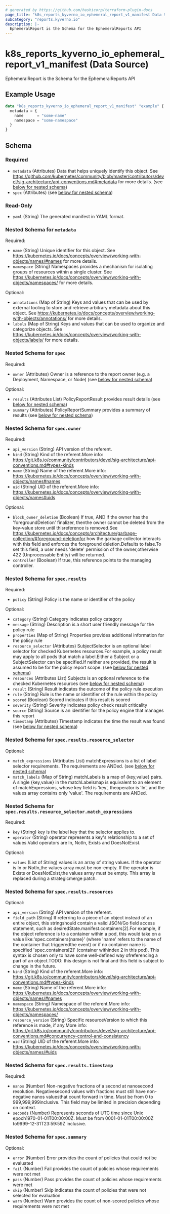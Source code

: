 ```yaml
---
# generated by https://github.com/hashicorp/terraform-plugin-docs
page_title: "k8s_reports_kyverno_io_ephemeral_report_v1_manifest Data Source - terraform-provider-k8s"
subcategory: "reports.kyverno.io"
description: |-
  EphemeralReport is the Schema for the EphemeralReports API
---
```


# k8s_reports_kyverno_io_ephemeral_report_v1_manifest (Data Source)

EphemeralReport is the Schema for the EphemeralReports API

## Example Usage

```terraform
data "k8s_reports_kyverno_io_ephemeral_report_v1_manifest" "example" {
  metadata = {
    name      = "some-name"
    namespace = "some-namespace"
  }
}
```

<!-- schema generated by tfplugindocs -->
## Schema

### Required

- `metadata` (Attributes) Data that helps uniquely identify this object. See https://github.com/kubernetes/community/blob/master/contributors/devel/sig-architecture/api-conventions.md#metadata for more details. (see [below for nested schema](#nestedatt--metadata))
- `spec` (Attributes) (see [below for nested schema](#nestedatt--spec))

### Read-Only

- `yaml` (String) The generated manifest in YAML format.

<a id="nestedatt--metadata"></a>
### Nested Schema for `metadata`

Required:

- `name` (String) Unique identifier for this object. See https://kubernetes.io/docs/concepts/overview/working-with-objects/names/#names for more details.
- `namespace` (String) Namespaces provides a mechanism for isolating groups of resources within a single cluster. See https://kubernetes.io/docs/concepts/overview/working-with-objects/namespaces/ for more details.

Optional:

- `annotations` (Map of String) Keys and values that can be used by external tooling to store and retrieve arbitrary metadata about this object. See https://kubernetes.io/docs/concepts/overview/working-with-objects/annotations/ for more details.
- `labels` (Map of String) Keys and values that can be used to organize and categorize objects. See https://kubernetes.io/docs/concepts/overview/working-with-objects/labels/ for more details.


<a id="nestedatt--spec"></a>
### Nested Schema for `spec`

Required:

- `owner` (Attributes) Owner is a reference to the report owner (e.g. a Deployment, Namespace, or Node) (see [below for nested schema](#nestedatt--spec--owner))

Optional:

- `results` (Attributes List) PolicyReportResult provides result details (see [below for nested schema](#nestedatt--spec--results))
- `summary` (Attributes) PolicyReportSummary provides a summary of results (see [below for nested schema](#nestedatt--spec--summary))

<a id="nestedatt--spec--owner"></a>
### Nested Schema for `spec.owner`

Required:

- `api_version` (String) API version of the referent.
- `kind` (String) Kind of the referent.More info: https://git.k8s.io/community/contributors/devel/sig-architecture/api-conventions.md#types-kinds
- `name` (String) Name of the referent.More info: https://kubernetes.io/docs/concepts/overview/working-with-objects/names#names
- `uid` (String) UID of the referent.More info: https://kubernetes.io/docs/concepts/overview/working-with-objects/names#uids

Optional:

- `block_owner_deletion` (Boolean) If true, AND if the owner has the 'foregroundDeletion' finalizer, thenthe owner cannot be deleted from the key-value store until thisreference is removed.See https://kubernetes.io/docs/concepts/architecture/garbage-collection/#foreground-deletionfor how the garbage collector interacts with this field and enforces the foreground deletion.Defaults to false.To set this field, a user needs 'delete' permission of the owner,otherwise 422 (Unprocessable Entity) will be returned.
- `controller` (Boolean) If true, this reference points to the managing controller.


<a id="nestedatt--spec--results"></a>
### Nested Schema for `spec.results`

Required:

- `policy` (String) Policy is the name or identifier of the policy

Optional:

- `category` (String) Category indicates policy category
- `message` (String) Description is a short user friendly message for the policy rule
- `properties` (Map of String) Properties provides additional information for the policy rule
- `resource_selector` (Attributes) SubjectSelector is an optional label selector for checked Kubernetes resources.For example, a policy result may apply to all pods that match a label.Either a Subject or a SubjectSelector can be specified.If neither are provided, the result is assumed to be for the policy report scope. (see [below for nested schema](#nestedatt--spec--results--resource_selector))
- `resources` (Attributes List) Subjects is an optional reference to the checked Kubernetes resources (see [below for nested schema](#nestedatt--spec--results--resources))
- `result` (String) Result indicates the outcome of the policy rule execution
- `rule` (String) Rule is the name or identifier of the rule within the policy
- `scored` (Boolean) Scored indicates if this result is scored
- `severity` (String) Severity indicates policy check result criticality
- `source` (String) Source is an identifier for the policy engine that manages this report
- `timestamp` (Attributes) Timestamp indicates the time the result was found (see [below for nested schema](#nestedatt--spec--results--timestamp))

<a id="nestedatt--spec--results--resource_selector"></a>
### Nested Schema for `spec.results.resource_selector`

Optional:

- `match_expressions` (Attributes List) matchExpressions is a list of label selector requirements. The requirements are ANDed. (see [below for nested schema](#nestedatt--spec--results--resource_selector--match_expressions))
- `match_labels` (Map of String) matchLabels is a map of {key,value} pairs. A single {key,value} in the matchLabelsmap is equivalent to an element of matchExpressions, whose key field is 'key', theoperator is 'In', and the values array contains only 'value'. The requirements are ANDed.

<a id="nestedatt--spec--results--resource_selector--match_expressions"></a>
### Nested Schema for `spec.results.resource_selector.match_expressions`

Required:

- `key` (String) key is the label key that the selector applies to.
- `operator` (String) operator represents a key's relationship to a set of values.Valid operators are In, NotIn, Exists and DoesNotExist.

Optional:

- `values` (List of String) values is an array of string values. If the operator is In or NotIn,the values array must be non-empty. If the operator is Exists or DoesNotExist,the values array must be empty. This array is replaced during a strategicmerge patch.



<a id="nestedatt--spec--results--resources"></a>
### Nested Schema for `spec.results.resources`

Optional:

- `api_version` (String) API version of the referent.
- `field_path` (String) If referring to a piece of an object instead of an entire object, this stringshould contain a valid JSON/Go field access statement, such as desiredState.manifest.containers[2].For example, if the object reference is to a container within a pod, this would take on a value like:'spec.containers{name}' (where 'name' refers to the name of the container that triggeredthe event) or if no container name is specified 'spec.containers[2]' (container withindex 2 in this pod). This syntax is chosen only to have some well-defined way ofreferencing a part of an object.TODO: this design is not final and this field is subject to change in the future.
- `kind` (String) Kind of the referent.More info: https://git.k8s.io/community/contributors/devel/sig-architecture/api-conventions.md#types-kinds
- `name` (String) Name of the referent.More info: https://kubernetes.io/docs/concepts/overview/working-with-objects/names/#names
- `namespace` (String) Namespace of the referent.More info: https://kubernetes.io/docs/concepts/overview/working-with-objects/namespaces/
- `resource_version` (String) Specific resourceVersion to which this reference is made, if any.More info: https://git.k8s.io/community/contributors/devel/sig-architecture/api-conventions.md#concurrency-control-and-consistency
- `uid` (String) UID of the referent.More info: https://kubernetes.io/docs/concepts/overview/working-with-objects/names/#uids


<a id="nestedatt--spec--results--timestamp"></a>
### Nested Schema for `spec.results.timestamp`

Required:

- `nanos` (Number) Non-negative fractions of a second at nanosecond resolution. Negativesecond values with fractions must still have non-negative nanos valuesthat count forward in time. Must be from 0 to 999,999,999inclusive. This field may be limited in precision depending on context.
- `seconds` (Number) Represents seconds of UTC time since Unix epoch1970-01-01T00:00:00Z. Must be from 0001-01-01T00:00:00Z to9999-12-31T23:59:59Z inclusive.



<a id="nestedatt--spec--summary"></a>
### Nested Schema for `spec.summary`

Optional:

- `error` (Number) Error provides the count of policies that could not be evaluated
- `fail` (Number) Fail provides the count of policies whose requirements were not met
- `pass` (Number) Pass provides the count of policies whose requirements were met
- `skip` (Number) Skip indicates the count of policies that were not selected for evaluation
- `warn` (Number) Warn provides the count of non-scored policies whose requirements were not met
